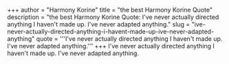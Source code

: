 +++
author = "Harmony Korine"
title = "the best Harmony Korine Quote"
description = "the best Harmony Korine Quote: I've never actually directed anything I haven't made up. I've never adapted anything."
slug = "ive-never-actually-directed-anything-i-havent-made-up-ive-never-adapted-anything"
quote = '''I've never actually directed anything I haven't made up. I've never adapted anything.'''
+++
I've never actually directed anything I haven't made up. I've never adapted anything.
